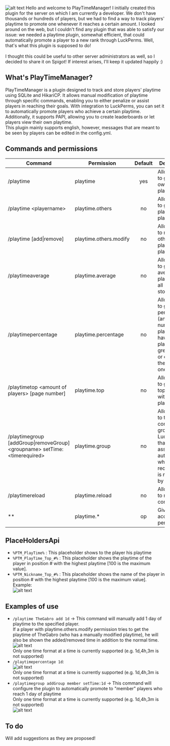 ![alt text](https://i.imgur.com/cMGDraE.png "PlayTime Logo")
Hello and welcome to PlayTimeManager! I initially created this plugin for the server on which I am currently a developer. We don't have thousands or hundreds of players, but we had to find a way to track players' playtime to promote one whenever it reaches a certain amount. I looked around on the web, but I couldn't find any plugin that was able to satisfy our issue: we needed a playtime plugin, somewhat efficient, that could automatically promote a player to a new rank through LuckPerms. Well, that's what this plugin is supposed to do! <br> <br>
I thought this could be useful to other server administrators as well, so I decided to share it on Spigot! If interest arises, I'll keep it updated happily :)
## What's PlayTimeManager?
PlayTimeManager is a plugin designed to track and store players' playtime using SQLite and HikariCP. It allows manual modification of playtime through specific commands, enabling you to either penalize or assist players in reaching their goals. With integration to LuckPerms, you can set it to automatically promote players who achieve a certain playtime. Additionally, it supports PAPI, allowing you to create leaderboards or let players view their own playtime.<br>
This plugin mainly supports english, however, messages that are meant to be seen by players can be edited in the config.yml. 
## Commands and permissions
| Command                                                                       | Permission              | Default | Description                                                                                                                            |
| ------------------------------------------------------------------------------|-------------------------|:-------:|----------------------------------------------------------------------------------------------------------------------------------------|
| /playtime                                                                     | playtime                | yes     | Allows you to get your own own playtime                                                                                                |
| /playtime \<playername\>                                                      | playtime.others         | no      | Allows you to get other players' playtime                                                                                              |
| /playtime <playername> [add\|remove] <time>                                   | playtime.others.modify  | no      | Allows you to modify other players' playtime                                                                                           |
| /playtimeaverage                                                              | playtime.average        | no      | Allows you to get the average playtime of all players stored                                                                           |
| /playtimepercentage <time>                                                    | playtime.percentage     | no      | Allows you to get the percentage (and numbers) of players that<br>have a playtime greater than or equal to the specified one           |
| /playtimetop \<amount of players\> [page number]                              | playtime.top            | no      | Allows you to get the top n players with highest playtime                                                                              |
| /playtimegroup [addGroup\|removeGroup] \<groupname\> setTime:\<timerequired\> | playtime.group          | no      | Allows you to to configure a group of LuckPerms that will be<br>assigned automatically when the required time is reached by the player |
| /playtimereload                                                               | playtime.reload         | no      | Allows you to reload the config.yml                                                                                                    |
| **                                                                            | playtime.*              | op      | Gives you access to all permissions                                                                                                    |
## PlaceHoldersApi
* `%PTM_PlayTime%` : This placeholder shows to the player his playtime
* `%PTM_PlayTime_Top_#%` : This placeholder shows the playtime of the player in position # with the highest playtime [100 is the maximum value].
* `%PTM_Nickname_Top_#%` : This placeholder shows the name of the player in position # with the highest playtime [100 is the maximum value].
Example: <br>
![alt text](https://i.imgur.com/tbK5mH4.gif "PlayTime Leaderboard example")
## Examples of use
* `/playtime TheGabro add 1d` -> This command will manually add 1 day of playtime to the specified player. <br> If a player with playtime.others.modify permission tries to get the playtime of TheGabro (who has a manually modified playtime), he will also be shown the added/removed time in addition to the normal time. <br> ![alt text](https://i.imgur.com/Aqd1Yh3.png "PlayTime addition example") <br> Only one time format at a time is currently supported (e.g. 1d,4h,3m is not supported)
* `/playtimepercentage 1d`: <br> ![alt text](https://i.imgur.com/wQndA7j.png "PlayTime percentage example") <br> Only one time format at a time is currently supported (e.g. 1d,4h,3m is not supported)
* `/playtimegroup addGroup member setTime:1d` -> This command will configure the plugin to automatically promote to "member" players who reach 1 day of playtime <br> Only one time format at a time is currently supported (e.g. 1d,4h,3m is not supported) <br>
![alt text](https://i.imgur.com/iWvqAlw.png "PlayTime group creation example")
## To do
Will add suggestions as they are proposed!
